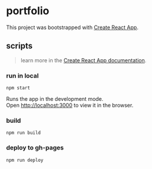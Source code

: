 # portfolio

This project was bootstrapped with [Create React App](https://github.com/facebook/create-react-app).

## scripts 

> learn more in the [Create React App documentation](https://facebook.github.io/create-react-app/docs/getting-started).

### run in local

```
npm start
```

Runs the app in the development mode.  
Open [http://localhost:3000](http://localhost:3000) to view it in the browser.

### build

```
npm run build
```

### deploy to gh-pages

```
npm run deploy
```
